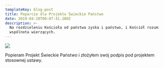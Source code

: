 ```yaml
---
templateKey: blog-post
title: Poparcie dla Projektu Świeckie Państwo
date: 2019-04-28T00:07:41.200Z
description: >-
  Na rozdzieleniu Kościoła od państwa zyska i państwo, i Kościół rozumiany jako
  wspólnota wierzących.
---
```

![](/img/swp.jpg)

Popieram Projekt Świeckie Państwo i złożyłem swój podpis pod projektem stosownej ustawy.
